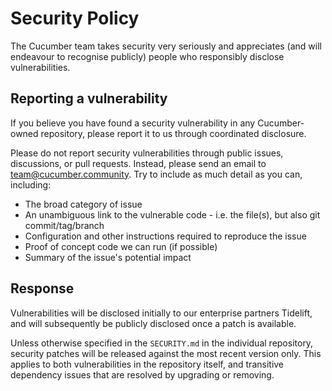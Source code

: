 # Security Policy

The Cucumber team takes security very seriously and appreciates (and will endeavour to recognise publicly) people who responsibly disclose vulnerabilities.

## Reporting a vulnerability

If you believe you have found a security vulnerability in any Cucumber-owned repository, please report it to us through coordinated disclosure.

Please do not report security vulnerabilities through public issues, discussions, or pull requests. Instead, please send an email to <team@cucumber.community>. Try to include as much detail as you can, including:

- The broad category of issue
- An unambiguous link to the vulnerable code - i.e. the file(s), but also git commit/tag/branch
- Configuration and other instructions required to reproduce the issue
- Proof of concept code we can run (if possible)
- Summary of the issue's potential impact

## Response

Vulnerabilities will be disclosed initially to our enterprise partners Tidelift, and will subsequently be publicly disclosed once a patch is available.

Unless otherwise specified in the `SECURITY.md` in the individual repository, security patches will be released against the most recent version only. This applies to both vulnerabilities in the repository itself, and transitive dependency issues that are resolved by upgrading or removing.

